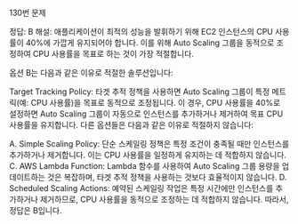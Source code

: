 

###

130번 문제

정답: B
해설:
애플리케이션이 최적의 성능을 발휘하기 위해 EC2 인스턴스의 CPU 사용률이 40%에 가깝게 유지되어야 합니다. 이를 위해 Auto Scaling 그룹을 동적으로 조정하여 CPU 사용률을 목표로 하는 것이 가장 적절합니다.

옵션 B는 다음과 같은 이유로 적절한 솔루션입니다:

Target Tracking Policy: 타겟 추적 정책을 사용하면 Auto Scaling 그룹이 특정 메트릭(예: CPU 사용률)을 목표로 동적으로 조정됩니다. 이 경우, CPU 사용률을 40%로 설정하면 Auto Scaling 그룹이 자동으로 인스턴스를 추가하거나 제거하여 목표 CPU 사용률을 유지합니다.
다른 옵션들은 다음과 같은 이유로 적절하지 않습니다:

A. Simple Scaling Policy: 단순 스케일링 정책은 특정 조건이 충족될 때만 인스턴스를 추가하거나 제거합니다. 이는 CPU 사용률을 일정하게 유지하는 데 적합하지 않습니다.
C. AWS Lambda Function: Lambda 함수를 사용하여 Auto Scaling 그룹 용량을 업데이트하는 것은 복잡하며, 타겟 추적 정책을 사용하는 것보다 효율적이지 않습니다.
D. Scheduled Scaling Actions: 예약된 스케일링 작업은 특정 시간에만 인스턴스를 추가하거나 제거하므로, CPU 사용률을 동적으로 조정하는 데 적합하지 않습니다.
따라서, 정답은 B입니다.